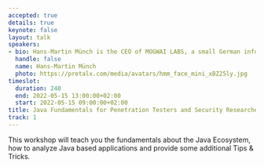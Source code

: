 ```yaml
---
accepted: true
details: true
keynote: false
layout: talk
speakers:
- bio: Hans-Martin Münch is the CEO of MOGWAI LABS, a small German infosec boutique.
  handle: false
  name: Hans-Martin Münch
  photo: https://pretalx.com/media/avatars/hmm_face_mini_xBZ25ly.jpg
timeslot:
  duration: 240
  end: 2022-05-15 13:00:00+02:00
  start: 2022-05-15 09:00:00+02:00
title: Java Fundamentals for Penetration Testers and Security Researchers
track: 1
---
```


This workshop will teach you the fundamentals about the Java Ecosystem, how to analyze Java based applications and provide some additional Tips & Tricks.